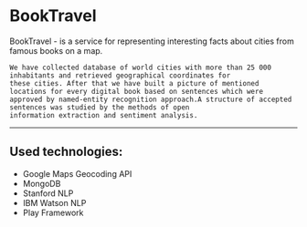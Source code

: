 # BookTravel

BookTravel - is a service for representing interesting facts about cities from famous books on a map.

    We have collected database of world cities with more than 25 000 inhabitants and retrieved geographical coordinates for 
    these cities. After that we have built a picture of mentioned locations for every digital book based on sentences which were
    approved by named­-entity recognition approach.A structure of accepted sentences was studied by the methods of open
    information extraction and sentiment analysis.

---

## Used technologies:
  * Google Maps Geocoding API
  * MongoDB
  * Stanford NLP
  * IBM Watson NLP
  * Play Framework